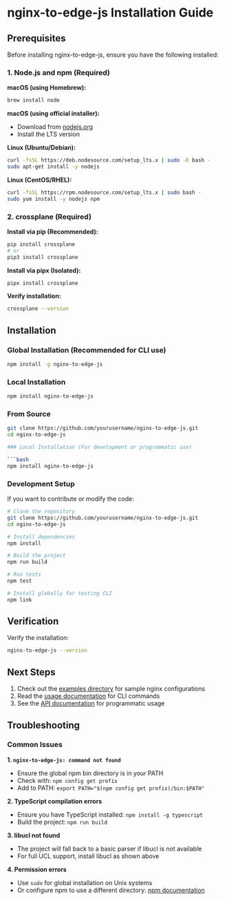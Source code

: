 # nginx-to-edge-js Installation Guide

## Prerequisites

Before installing nginx-to-edge-js, ensure you have the following installed:

### 1. Node.js and npm (Required)

**macOS (using Homebrew):**
```bash
brew install node
```

**macOS (using official installer):**
- Download from [nodejs.org](https://nodejs.org/)
- Install the LTS version

**Linux (Ubuntu/Debian):**
```bash
curl -fsSL https://deb.nodesource.com/setup_lts.x | sudo -E bash -
sudo apt-get install -y nodejs
```

**Linux (CentOS/RHEL):**
```bash
curl -fsSL https://rpm.nodesource.com/setup_lts.x | sudo bash -
sudo yum install -y nodejs npm
```

### 2. crossplane (Required)

**Install via pip (Recommended):**
```bash
pip install crossplane
# or
pip3 install crossplane
```

**Install via pipx (Isolated):**
```bash
pipx install crossplane
```

**Verify installation:**
```bash
crossplane --version
```

## Installation

### Global Installation (Recommended for CLI use)

```bash
npm install -g nginx-to-edge-js
```

### Local Installation

```bash
npm install nginx-to-edge-js
```

### From Source

```bash
git clone https://github.com/yourusername/nginx-to-edge-js.git
cd nginx-to-edge-js

### Local Installation (For development or programmatic use)

```bash
npm install nginx-to-edge-js
```

### Development Setup

If you want to contribute or modify the code:

```bash
# Clone the repository
git clone https://github.com/yourusername/nginx-to-edge-js.git
cd nginx-to-edge-js

# Install dependencies
npm install

# Build the project
npm run build

# Run tests
npm test

# Install globally for testing CLI
npm link
```

## Verification

Verify the installation:

```bash
nginx-to-edge-js --version
```

## Next Steps

1. Check out the [examples directory](./examples/) for sample nginx configurations
2. Read the [usage documentation](./README.md#usage) for CLI commands
3. See the [API documentation](./docs/) for programmatic usage

## Troubleshooting

### Common Issues

**1. `nginx-to-edge-js: command not found`**
- Ensure the global npm bin directory is in your PATH
- Check with: `npm config get prefix`
- Add to PATH: `export PATH="$(npm config get prefix)/bin:$PATH"`

**2. TypeScript compilation errors**
- Ensure you have TypeScript installed: `npm install -g typescript`
- Build the project: `npm run build`

**3. libucl not found**
- The project will fall back to a basic parser if libucl is not available
- For full UCL support, install libucl as shown above

**4. Permission errors**
- Use `sudo` for global installation on Unix systems
- Or configure npm to use a different directory: [npm documentation](https://docs.npmjs.com/resolving-eacces-permissions-errors-when-installing-packages-globally)
